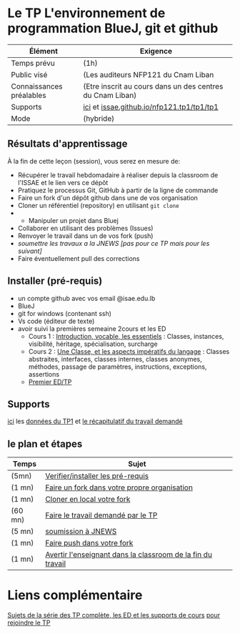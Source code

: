 # Le TP L'environnement de programmation BlueJ, git et github


Élément                    | Exigence
---                     | ---
Temps prévu             | (1h)
Public visé             | (Les auditeurs NFP121 du Cnam Liban
Connaissances préalables | (Etre inscrit au cours dans un des centres du Cnam Liban)
Supports               | [ici](http://issae.github.io/nfp121.tp1/) et [issae.github.io/nfp121.tp1/tp1/tp1](http://issae.github.io/nfp121.tp1/tp1/tp1)
Mode          | (hybride)

## Résultats d'apprentissage

À la fin de cette leçon (session), vous serez en mesure de:

- Récupérer le travail hebdomadaire à réaliser depuis la classroom de l'ISSAE et le lien vers ce dépôt
- Pratiquez le processus Git, GitHub à partir de la ligne de commande
- Faire un fork d'un dépôt github dans une de vos organisation
- Cloner un référentiel (repository) en utilisant `git clone`
- - Manipuler un projet dans Bluej
- Collaborer en utilisant des problèmes (Issues)
- Renvoyer le travail dans un de vos fork (push)
- _soumettre les travaux a la JNEWS [pas pour ce TP mais pour les suivant]_
- Faire éventuellement pull des corrections

## Installer (pré-requis)

* un compte github avec vos email @isae.edu.lb
* BlueJ
* git for windows (contenant ssh)
* Vs code (éditeur de texte)
* avoir suivi la premières semeaine 2cours et les ED
    * Cours 1 : [Introduction, vocable, les essentiels](https://nfp121.page.link/1) : Classes, instances, visibilité, héritage, spécialisation, surcharge 
    * Cours 2 : [Une Classe, et les aspects impératifs du langage](https://nfp121.page.link/2) : Classes abstraites, interfaces, classes internes, classes anonymes,
méthodes, passage de paramètres, instructions, exceptions, assertions
   * [Premier ED/TP](/NFP121/ED/ed1/) 

## Supports

[ici](/nfp121.tp1) les [données du TP1](tp1/tp1) et [le récapitulatif du travail demandé](travail)

## le plan et étapes

Temps        | Sujet
---         | ---
(5mn)| [Verifier/installer les pré-requis](travail#prerequis)
(1 mn)| [Faire un fork dans votre propre organisation](travail#fork)
(1 mn)| [Cloner en local votre fork](travail#clone)
(60 mn)|[Faire le travail demandé par le TP](http://issae.github.io/nfp121.tp1/tp1/tp1)
(5 mn)| [soumission à JNEWS](travail#jnews)
(1 mn)| [Faire push dans votre fork](travail#push)
(1 mn)| [Avertir l'enseignant dans la classroom de la fin du travail](travail#avertir)



# Liens complémentaire

[Sujets de la série des TP complète, les ED et les supports de cours](https://issae.github.io/NFP121/)
[pour rejoindre le TP]()
